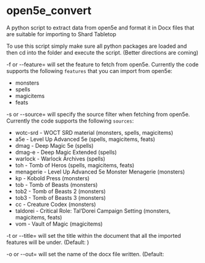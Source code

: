 # open5e_convert
A python script to extract data from open5e and format it in Docx files that are suitable for importing to Shard Tabletop

To use this script simply make sure all python packages are loaded and then cd into the folder and execute the script. (Better directions are coming)

-f or --feature= will set the feature to fetch from open5e. Currently the code supports the following `features` that you can import from open5e:

- monsters
- spells
- magicitems
- feats

-s or --source= will specify the source filter when fetching from open5e. Currently the code supports the following `sources`:

- wotc-srd - WOCT SRD material (monsters, spells, magicitems)
- a5e - Level Up Advanced 5e (spells, magicitems, feats)
- dmag - Deep Magic 5e (spells)
- dmag-e - Deep Magic Extended (spells)
- warlock - Warlock Archives (spells)
- toh - Tomb of Heros (spells, magicitems, feats)
- menagerie - Level Up Advanced 5e Monster Menagerie (monsters)
- kp - Kobold Press (monsters)
- tob - Tomb of Beasts (monsters)
- tob2 - Tomb of Beasts 2 (monsters)
- tob3 - Tomb of Beasts 3 (monsters)
- cc - Creature Codex (monsters)
- taldorei - Critical Role: Tal’Dorei Campaign Setting (monsters, magicitems, feats)
- vom - Vault of Magic (magicitems)

-t or --title= will set the title within the document that all the imported features will be under. (Default: <expanded source name> <feature>)

-o or --out= will set the name of the docx file written. (Default: <title>)

-h or --help will display a this help text

## Examples:
To convert all creature codex monsters to Docx for shard import:

```python3 open5eConvert.py -f 'monsters' -s 'cc'```

To convert all Monster Menaerie monsters to Docx for shard import:

```python3 open5eConvert.py -f 'monsters' -s 'menagerie'```

## Shard Tabletop Importing
For detailed explanation [see this document](https://www.shardtabletop.com/howto/importing-books-and-content-conversion?rq=convert)

### Quick version:
Once you have created a Docx file then you will need to go to shardtabletop.com and create a new book. When prompted you will want to "Import Book" and then select the docx file you generated with this script. Give your new book a name and click "create".

After that the book will open in editing mode. Click on the section you want to convert (e.g. 'Monsters'). Click the 'hamburger' button next to the section, then choose "Convert Children". Then choose the appropriate thing you are importing. Check that the content looks good and Click the "Keep and Update Book".

You are done. you have successfully imported stuff to shard.

### A note on deleting...
If you find that stuff didn't work you will want to delete all the spells created by the book by going to "my Creations" and searching for everything in the book you created. Then delete all the stuff you imported. AFTER you have deleted the things then you can delete the book and start over. If you delete the book first then you will need to manually delete all the things you imported.
